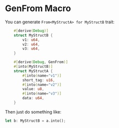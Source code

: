 # GenFrom Macro

You can generate ```From<MyStructA> for MyStructB``` trait:

```rust
    #[derive(Debug)]
    struct MyStructB {
        v1: u64,
        v2: u64,
        v3: u64,
    }

    #[derive(Debug, GenFrom)]
    #[into(MyStructB)]
    struct MyStructA {
        #[into(name="v1")]
        short_tag: u16,
        #[into(name="v2")]
        value: u8,
        #[into(name="v3")]
        data: u64,
    }
```

Then just do something like:
```rust
let b: MyStructB = a.into();
```
